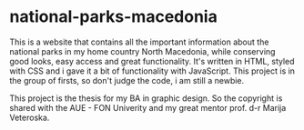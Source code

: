 # national-parks-macedonia

This is a website that contains all the important information about the national parks in my home country North Macedonia, while conserving good looks, easy access and great functionality.
It's written in HTML, styled with CSS and i gave it a bit of functionality with JavaScript. This project is in the group of firsts, so don't judge the code, i am still a newbie.

This project is the thesis for my BA in graphic design. So the copyright is shared with the AUE - FON Univerity and my great mentor prof. d-r Marija Veteroska.
